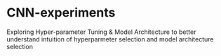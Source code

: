 # CNN-experiments
Exploring Hyper-parameter Tuning &amp; Model Architecture to better understand intuition of hyperparmeter selection and model architecture selection
